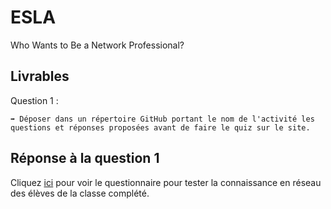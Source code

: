 # ESLA

Who Wants to Be a Network Professional?

## Livrables

Question 1 :

```
➡️ Déposer dans un répertoire GitHub portant le nom de l'activité les questions et réponses proposées avant de faire le quiz sur le site.
```

## Réponse à la question 1

Cliquez [ici](https://www.superteachertools.us/millionaire/millionaire.php?gamefile=389265) pour voir le questionnaire pour tester la connaissance en réseau des élèves de la classe complété.
